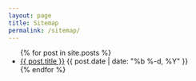 ```yaml
---
layout: page
title: Sitemap
permalink: /sitemap/
---
```


<div class="home">
    <ul>
        {% for post in site.posts %}
        <li>
            <a href="{{ post.url | prepend: site.baseurl }}">{{ post.title }}</a> <span class="post-meta">{{ post.date | date: "%b %-d, %Y" }}</span>
        </li>
        {% endfor %}
    </ul>
</div>
